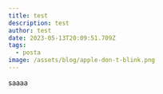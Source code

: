 ```yaml
---
title: test
description: test
author: test
date: 2023-05-13T20:09:51.709Z
tags:
  - posta
image: /assets/blog/apple-don-t-blink.png
---
```

saaaa
